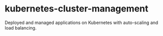 # kubernetes-cluster-management
Deployed and managed applications on Kubernetes with auto-scaling and load balancing.
